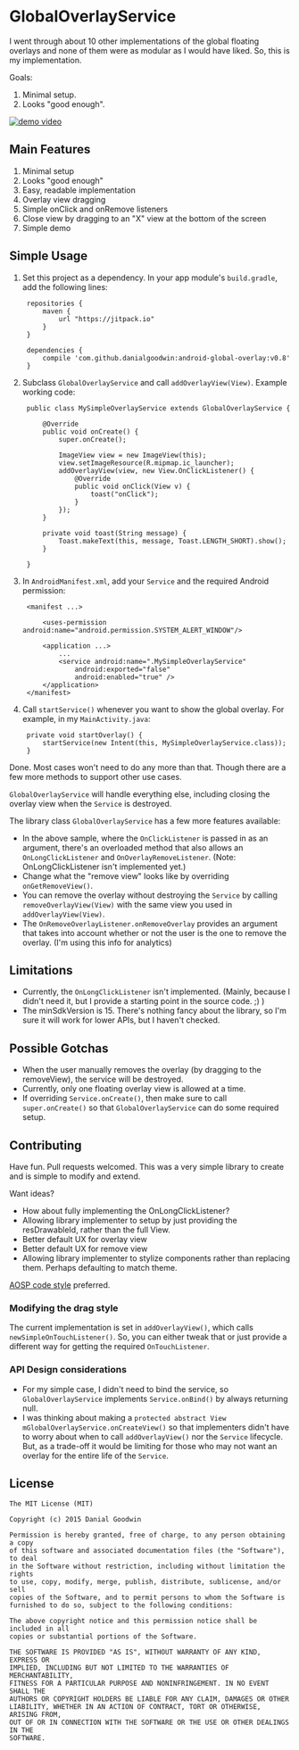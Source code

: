 # GlobalOverlayService #

I went through about 10 other implementations of the global floating overlays and none of them were as modular as I would have liked. So, this is my implementation.

Goals:

1. Minimal setup.
2. Looks "good enough".


[![demo video](http://img.youtube.com/vi/vL9fGaa1Hrg/0.jpg)](http://www.youtube.com/watch?v=vL9fGaa1Hrg)


## Main Features ##

1. Minimal setup
2. Looks "good enough"
3. Easy, readable implementation
4. Overlay view dragging
5. Simple onClick and onRemove listeners
6. Close view by dragging to an "X" view at the bottom of the screen
7. Simple demo



## Simple Usage ##

1. Set this project as a dependency. In your app module's `build.gradle`, add the following lines:

        repositories {
            maven {
                url "https://jitpack.io"
            }
        }

        dependencies {
            compile 'com.github.danialgoodwin:android-global-overlay:v0.8'
        }

2. Subclass `GlobalOverlayService` and call `addOverlayView(View)`. Example working code:

        public class MySimpleOverlayService extends GlobalOverlayService {

            @Override
            public void onCreate() {
                super.onCreate();

                ImageView view = new ImageView(this);
                view.setImageResource(R.mipmap.ic_launcher);
                addOverlayView(view, new View.OnClickListener() {
                    @Override
                    public void onClick(View v) {
                        toast("onClick");
                    }
                });
            }

            private void toast(String message) {
                Toast.makeText(this, message, Toast.LENGTH_SHORT).show();
            }

        }

3. In `AndroidManifest.xml`, add your `Service` and the required Android permission:

        <manifest ...>

            <uses-permission android:name="android.permission.SYSTEM_ALERT_WINDOW"/>

            <application ...>
                ...
                <service android:name=".MySimpleOverlayService"
                    android:exported="false"
                    android:enabled="true" />
            </application>
        </manifest>

4. Call `startService()` whenever you want to show the global overlay. For example, in my `MainActivity.java`:

        private void startOverlay() {
            startService(new Intent(this, MySimpleOverlayService.class));
        }

Done. Most cases won't need to do any more than that. Though there are a few more methods to support other use cases.

`GlobalOverlayService` will handle everything else, including closing the overlay view when the `Service` is destroyed.

The library class `GlobalOverlayService` has a few more features available:
- In the above sample, where the `OnClickListener` is passed in as an argument, there's an overloaded method that also allows an `OnLongClickListener` and `OnOverlayRemoveListener`. (Note: OnLongClickListener isn't implemented yet.)
- Change what the "remove view" looks like by overriding `onGetRemoveView()`.
- You can remove the overlay without destroying the `Service` by calling `removeOverlayView(View)` with the same view you used in `addOverlayView(View)`.
- The `OnRemoveOverlayListener.onRemoveOverlay` provides an argument that takes into account whether or not the user is the one to remove the overlay. (I'm using this info for analytics)



## Limitations ##

- Currently, the `OnLongClickListener` isn't implemented. (Mainly, because I didn't need it, but I provide a starting point in the source code. ;) )
- The minSdkVersion is 15. There's nothing fancy about the library, so I'm sure it will work for lower APIs, but I haven't checked.



## Possible Gotchas ##

- When the user manually removes the overlay (by dragging to the removeView), the service will be destroyed.
- Currently, only one floating overlay view is allowed at a time.
- If overriding `Service.onCreate()`, then make sure to call `super.onCreate()` so that `GlobalOverlayService` can do some required setup.



## Contributing ##

Have fun. Pull requests welcomed. This was a very simple library to create and is simple to modify and extend.

Want ideas?
- How about fully implementing the OnLongClickListener?
- Allowing library implementer to setup by just providing the resDrawableId, rather than the full View.
- Better default UX for overlay view
- Better default UX for remove view
- Allowing library implementer to stylize components rather than replacing them. Perhaps defaulting to match theme.

[AOSP code style](https://source.android.com/source/code-style.html) preferred.

### Modifying the drag style ###

The current implementation is set in `addOverlayView()`, which calls `newSimpleOnTouchListener()`. So, you can either tweak that or just provide a different way for getting the required `OnTouchListener`.


### API Design considerations ###

- For my simple case, I didn't need to bind the service, so `GlobalOverlayService` implements `Service.onBind()` by always returning null.
- I was thinking about making a `protected abstract View mGlobalOverlayService.onCreateView()` so that implementers didn't have to worry about when to call `addOverlayView()` nor the `Service` lifecycle. But, as a trade-off it would be limiting for those who may not want an overlay for the entire life of the `Service`.





## License ##

    The MIT License (MIT)

    Copyright (c) 2015 Danial Goodwin

    Permission is hereby granted, free of charge, to any person obtaining a copy
    of this software and associated documentation files (the "Software"), to deal
    in the Software without restriction, including without limitation the rights
    to use, copy, modify, merge, publish, distribute, sublicense, and/or sell
    copies of the Software, and to permit persons to whom the Software is
    furnished to do so, subject to the following conditions:

    The above copyright notice and this permission notice shall be included in all
    copies or substantial portions of the Software.

    THE SOFTWARE IS PROVIDED "AS IS", WITHOUT WARRANTY OF ANY KIND, EXPRESS OR
    IMPLIED, INCLUDING BUT NOT LIMITED TO THE WARRANTIES OF MERCHANTABILITY,
    FITNESS FOR A PARTICULAR PURPOSE AND NONINFRINGEMENT. IN NO EVENT SHALL THE
    AUTHORS OR COPYRIGHT HOLDERS BE LIABLE FOR ANY CLAIM, DAMAGES OR OTHER
    LIABILITY, WHETHER IN AN ACTION OF CONTRACT, TORT OR OTHERWISE, ARISING FROM,
    OUT OF OR IN CONNECTION WITH THE SOFTWARE OR THE USE OR OTHER DEALINGS IN THE
    SOFTWARE.
